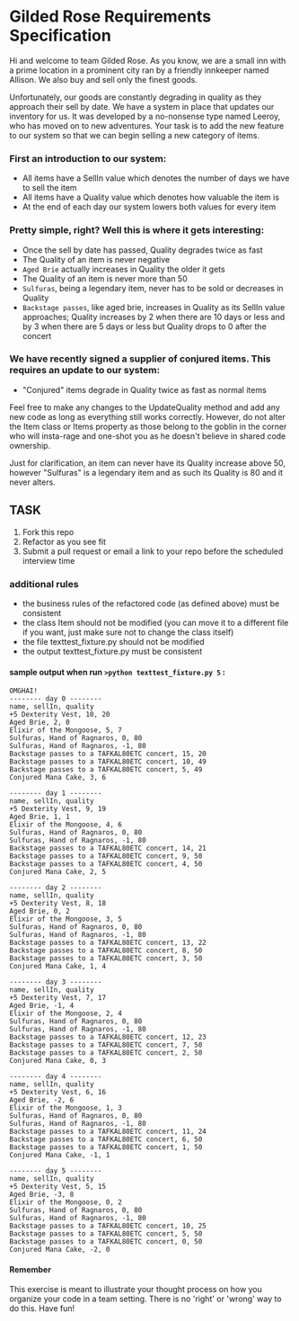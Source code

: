 # Gilded Rose Requirements Specification

Hi and welcome to team Gilded Rose. As you know, we are a small inn with a prime location in a prominent city ran by a friendly innkeeper named Allison. We also buy and sell only the finest goods.

Unfortunately, our goods are constantly degrading in quality as they approach their sell by date. We have a system in place that updates our inventory for us. It was developed by a no-nonsense type named 
Leeroy, who has moved on to new adventures. Your task is to add the new feature to our system so that we can begin selling a new category of items. 

### First an introduction to our system:

- All items have a SellIn value which denotes the number of days we have to sell the item
- All items have a Quality value which denotes how valuable the item is
- At the end of each day our system lowers both values for every item

### Pretty simple, right? Well this is where it gets interesting:

- Once the sell by date has passed, Quality degrades twice as fast
- The Quality of an item is never negative
- `Aged Brie` actually increases in Quality the older it gets
- The Quality of an item is never more than 50
- `Sulfuras`, being a legendary item, never has to be sold or decreases in Quality
- `Backstage passes`, like aged brie, increases in Quality as its SellIn value approaches; Quality increases by 2 when there are 10 days or less and by 3 when there are 5 days or less but Quality drops to 0 after the concert

### We have recently signed a supplier of conjured items. This requires an update to our system:

- "Conjured" items degrade in Quality twice as fast as normal items

Feel free to make any changes to the UpdateQuality method and add any new code as long as everything still works correctly. However, do not alter the Item class or Items property as those belong to the goblin in the corner who will insta-rage and one-shot you as he doesn't believe in shared code ownership.

Just for clarification, an item can never have its Quality increase above 50, however "Sulfuras" is a legendary item and as such its Quality is 80 and it never alters.

## TASK
1. Fork this repo
2. Refactor as you see fit
3. Submit a pull request or email a link to your repo before the scheduled interview time

### additional rules
* the business rules of the refactored code (as defined above) must be consistent
* the class Item should not be modified (you can move it to a different file if you want, just make sure not to change the class itself)
* the file texttest_fixture.py should not be modified
* the output texttest_fixture.py must be consistent

#### sample output when run `>python texttest_fixture.py 5` :
```
OMGHAI!
-------- day 0 --------
name, sellIn, quality
+5 Dexterity Vest, 10, 20
Aged Brie, 2, 0
Elixir of the Mongoose, 5, 7
Sulfuras, Hand of Ragnaros, 0, 80
Sulfuras, Hand of Ragnaros, -1, 80
Backstage passes to a TAFKAL80ETC concert, 15, 20
Backstage passes to a TAFKAL80ETC concert, 10, 49
Backstage passes to a TAFKAL80ETC concert, 5, 49
Conjured Mana Cake, 3, 6

-------- day 1 --------
name, sellIn, quality
+5 Dexterity Vest, 9, 19
Aged Brie, 1, 1
Elixir of the Mongoose, 4, 6
Sulfuras, Hand of Ragnaros, 0, 80
Sulfuras, Hand of Ragnaros, -1, 80
Backstage passes to a TAFKAL80ETC concert, 14, 21
Backstage passes to a TAFKAL80ETC concert, 9, 50
Backstage passes to a TAFKAL80ETC concert, 4, 50
Conjured Mana Cake, 2, 5

-------- day 2 --------
name, sellIn, quality
+5 Dexterity Vest, 8, 18
Aged Brie, 0, 2
Elixir of the Mongoose, 3, 5
Sulfuras, Hand of Ragnaros, 0, 80
Sulfuras, Hand of Ragnaros, -1, 80
Backstage passes to a TAFKAL80ETC concert, 13, 22
Backstage passes to a TAFKAL80ETC concert, 8, 50
Backstage passes to a TAFKAL80ETC concert, 3, 50
Conjured Mana Cake, 1, 4

-------- day 3 --------
name, sellIn, quality
+5 Dexterity Vest, 7, 17
Aged Brie, -1, 4
Elixir of the Mongoose, 2, 4
Sulfuras, Hand of Ragnaros, 0, 80
Sulfuras, Hand of Ragnaros, -1, 80
Backstage passes to a TAFKAL80ETC concert, 12, 23
Backstage passes to a TAFKAL80ETC concert, 7, 50
Backstage passes to a TAFKAL80ETC concert, 2, 50
Conjured Mana Cake, 0, 3

-------- day 4 --------
name, sellIn, quality
+5 Dexterity Vest, 6, 16
Aged Brie, -2, 6
Elixir of the Mongoose, 1, 3
Sulfuras, Hand of Ragnaros, 0, 80
Sulfuras, Hand of Ragnaros, -1, 80
Backstage passes to a TAFKAL80ETC concert, 11, 24
Backstage passes to a TAFKAL80ETC concert, 6, 50
Backstage passes to a TAFKAL80ETC concert, 1, 50
Conjured Mana Cake, -1, 1

-------- day 5 --------
name, sellIn, quality
+5 Dexterity Vest, 5, 15
Aged Brie, -3, 8
Elixir of the Mongoose, 0, 2
Sulfuras, Hand of Ragnaros, 0, 80
Sulfuras, Hand of Ragnaros, -1, 80
Backstage passes to a TAFKAL80ETC concert, 10, 25
Backstage passes to a TAFKAL80ETC concert, 5, 50
Backstage passes to a TAFKAL80ETC concert, 0, 50
Conjured Mana Cake, -2, 0
```

#### Remember
This exercise is meant to illustrate your thought process on how you organize your code in a team setting. There is no 'right' or 'wrong' way to do this. Have fun!
